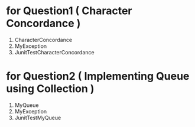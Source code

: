 # for Question1 ( Character Concordance )
  1. CharacterConcordance
  2. MyException
  3. JunitTestCharacterConcordance

# for Question2 ( Implementing Queue using Collection )
  1. MyQueue
  2. MyException
  3. JunitTestMyQueue
